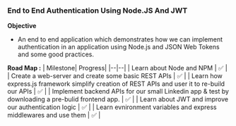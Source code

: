 ### End to End Authentication Using Node.JS And JWT 

**Objective**

- An end to end application which demonstrates how we can implement authentication in an application using Node.js and JSON Web Tokens and some good practices.

**Road Map :** 
| Milestone| Progress|
|--|--|
| Learn about Node and NPM  | ✅   |
| Create a web-server and create some basic REST APIs   | ✅  |
|  Learn how express.js framework simplify creation of REST APIs and user it to re-build our APIs   | ✅  |
|  Implement backend APIs for our small Linkedin app & test by downloading a pre-bulid frontend app.   | ✅  |
| Learn about JWT and improve our authentication logic  | ✅  |
| Learn evnironment variables and express middlewares and use them   | ✅  |
